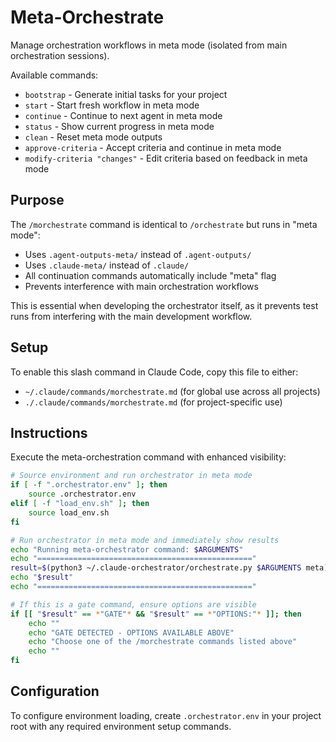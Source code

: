 # Meta-Orchestrate
Manage orchestration workflows in meta mode (isolated from main orchestration sessions).

Available commands:
- `bootstrap` - Generate initial tasks for your project
- `start` - Start fresh workflow in meta mode
- `continue` - Continue to next agent in meta mode
- `status` - Show current progress in meta mode
- `clean` - Reset meta mode outputs
- `approve-criteria` - Accept criteria and continue in meta mode
- `modify-criteria "changes"` - Edit criteria based on feedback in meta mode

## Purpose
The `/morchestrate` command is identical to `/orchestrate` but runs in "meta mode":
- Uses `.agent-outputs-meta/` instead of `.agent-outputs/` 
- Uses `.claude-meta/` instead of `.claude/`
- All continuation commands automatically include "meta" flag
- Prevents interference with main orchestration workflows

This is essential when developing the orchestrator itself, as it prevents test runs from interfering with the main development workflow.

## Setup
To enable this slash command in Claude Code, copy this file to either:
- `~/.claude/commands/morchestrate.md` (for global use across all projects)
- `./.claude/commands/morchestrate.md` (for project-specific use)

## Instructions
Execute the meta-orchestration command with enhanced visibility:

```bash
# Source environment and run orchestrator in meta mode
if [ -f ".orchestrator.env" ]; then
    source .orchestrator.env
elif [ -f "load_env.sh" ]; then
    source load_env.sh
fi

# Run orchestrator in meta mode and immediately show results
echo "Running meta-orchestrator command: $ARGUMENTS"
echo "================================================"
result=$(python3 ~/.claude-orchestrator/orchestrate.py $ARGUMENTS meta)
echo "$result"
echo "================================================"

# If this is a gate command, ensure options are visible
if [[ "$result" == *"GATE"* && "$result" == *"OPTIONS:"* ]]; then
    echo ""
    echo "GATE DETECTED - OPTIONS AVAILABLE ABOVE"
    echo "Choose one of the /morchestrate commands listed above"
    echo ""
fi
```

## Configuration
To configure environment loading, create `.orchestrator.env` in your project root with any required environment setup commands.